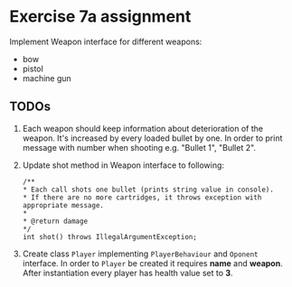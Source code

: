 # Exercise 7a assignment

Implement Weapon interface for different weapons:
- bow
- pistol
- machine gun

## TODOs
1. Each weapon should keep information about deterioration of the weapon.
It's increased by every loaded bullet by one.
In order to print message with number when shooting e.g. "Bullet 1", "Bullet 2".

2. Update shot method in Weapon interface to following:
    ```
   /**
   * Each call shots one bullet (prints string value in console).
   * If there are no more cartridges, it throws exception with appropriate message.
   *
   * @return damage
   */
    int shot() throws IllegalArgumentException;
    ```
3. Create class `Player` implementing `PlayerBehaviour` and `Oponent` interface.
In order to `Player` be created it requires **name** and **weapon**.  
After instantiation every player has health value set to **3**.